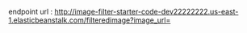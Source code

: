 endpoint url : http://image-filter-starter-code-dev22222222.us-east-1.elasticbeanstalk.com/filteredimage?image_url=